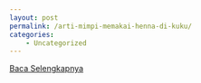 ```yaml
---
layout: post
permalink: /arti-mimpi-memakai-henna-di-kuku/
categories:
    - Uncategorized
---
```


[Baca Selengkapnya](/06)